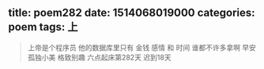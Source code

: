 title: poem282
date: 1514068019000
categories: poem
tags: 上
---
> 上帝是个程序员
他的数据库里只有
金钱 感情 和 时间
谁都不许多拿啊
早安
孤独小美
格致别趣
六点起床第282天 迟到18天